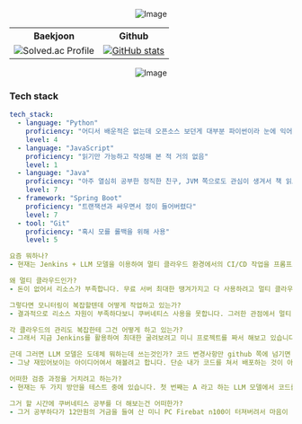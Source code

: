 <!-- 피스피스~! -->
<div align="center">
  
![Image](https://github.com/user-attachments/assets/d83fdcd1-e598-4815-9bfb-1d0e66045518)

<table>
  <tr>
    <th>Baekjoon</th>
    <th>Github</th>
  </tr>
  <tr>
    <td align="center">
      <!-- 백준 등급 이미지 -->
      <img 
        src="https://mazassumnida.wtf/api/v2/generate_badge?boj=jhb9904" 
        alt="Solved.ac Profile"
      />
    </td>
    <td align="center">
      <!-- 깃허브 통계 이미지 -->
      <a href="https://github.com/anuraghazra/github-readme-stats">
        <img 
          src="https://github-readme-stats.vercel.app/api?username=onestar99&show_icons=true" 
          alt="GitHub stats" 
        />
      </a>
    </td>
  </tr>
</table>



![Image](https://github.com/user-attachments/assets/3df7ad94-92e5-410e-959e-1b134754a268)
</div>

### Tech stack
```yaml
tech_stack:
  - language: "Python"
    proficiency: "어디서 배운적은 없는데 오픈소스 보던게 대부분 파이썬이라 눈에 익어버리고 어떤게 좋은 코드인지 구분이 가기 시작"
    level: 4
  - language: "JavaScript"
    proficiency: "읽기만 가능하고 작성해 본 적 거의 없음"
    level: 1
  - language: "Java"
    proficiency: "아주 열심히 공부한 정직한 친구, JVM 쪽으로도 관심이 생겨서 책 읽으며 공부 중"
    level: 7
  - framework: "Spring Boot"
    proficiency: "트랜잭션과 싸우면서 정이 들어버렸다"
    level: 7
  - tool: "Git"
    proficiency: "혹시 모를 롤백을 위해 사용"
    level: 5
```

```yaml
요즘 뭐하나?
- 현재는 Jenkins + LLM 모델을 이용하여 멀티 클라우드 환경에서의 CI/CD 작업을 프롬프트와 자연어만으로 자동으로 config 값들을 수정하는 프로젝트를 비밀리에 진행하고 있습니다.

왜 멀티 클라우드인가?
- 돈이 없어서 리소스가 부족합니다. 무료 서버 최대한 땡겨가지고 다 사용하려고 멀티 클라우드로 전환했습니다. 덕분에 관리하기가 너무 복잡해져서 이를 통합적으로 쉽게 관리하기 위해 여러 방법으로 작업 중입니다.

그렇다면 모니터링이 복잡할텐데 어떻게 작업하고 있는가?
- 결과적으로 리소스 자원이 부족하다보니 쿠버네티스 사용을 못합니다. 그러한 관점에서 멀티 클라우드에 있는 각기 서버들의 메트릭 데이터들을 중앙 클라우드(임의의 클라우드)쪽으로 프로메테우스로 통합 전송한 후, 그라파나를 사용하여 관리소스들을 모니터링을 합니다. 월페이퍼 엔진이라는 배경화면을 만들 수 있는 엔진이 있는데, 이걸로 처음에 자바스크립트로 json API를 받아 모니터링 해보려고 했다가 그라파나를 발견해서 써보고 있는데 만족스럽습니다.

각 클라우드의 관리도 복잡한테 그건 어떻게 하고 있는가?
- 그래서 지금 Jenkins를 활용하여 최대한 굴려보려고 미니 프로젝트를 짜서 해보고 있습니다. 클라우드 독립 환경만 지금 5개로 굴려지고 있습니다. 이러다보니 VPC도 설정을 못하고 각기 서버에서 최대한 보안성을 높이기 위해 해당되는 서버들간의 IP만 통신 교류가 진행되야 합니다. 이를 위해 Config 서버를 따로 두고 각 클라우드 환경에서 유기적으로 방화벽을 조정해줘야 합니다. Config 서버가 변경될 때에는 해당 Config 서버의 주소를 다른 서버들에서 변경을 해줘야 합니다. 이를 위해 현재 작업 하고 있는 것이 Jenkins 작업입니다. 해당 프로젝트의 github 배포 서버에서 변동을 주면 자동으로 CI/CD 작업을 할 수 있도록 docker 이미지화와 변경을 자동화하는 작업을 하고 있습니다.

근데 그러면 LLM 모델은 도데체 뭐하는데 쓰는것인가? 코드 변경사항만 github 쪽에 넘기면 config 관련 내용들이 전부 수정되는 것이 아닌가?
- 그냥 재밌어보이는 아이디어여서 해볼려고 합니다. 단순 내가 코드를 쳐서 배포하는 것이 아닌, LLM을 최대한 활용하여 해당 ip 주소들에 대한 프롬프트와 내용만을 변경해달라고 요청하면 자동으로 서비스에 적용되는 것을 보고 싶습니다. 현재 고민중에 있는 것은 LLM 모델이 만든 코드에 대한 검증입니다. 코드의 검증이 마쳐진 후에야 github 쪽으로 push 작업을 할 수 있습니다. LLM 모델이 만든 코드에 대한 신용도가 아직까지는 떨어짐에 있어서 그렇습니다. 사실 LLM 에게 코드를 만들어달라고 하고 내가 그것을 보고 확인한 후에 Deploy 하도록 하는 작업은 어렵지 않습니다. 하지만 제가 하고 싶은 것은 그야말로 AI에 대한 완전한 신용을 가지는 Tool입니다. 그렇기에 프롬프트와 자연어를 적용하면, 사용자가 내용을 확인하는 것이 아닌 알아서 작업이 마쳐져야 하는 것입니다.

어떠한 검증 과정을 거치려고 하는가?
- 현재는 두 가지 방안을 테스트 중에 있습니다. 첫 번째는 A 라고 하는 LLM 모델에서 코드를 만든 후, B 라는 다른 LLM 모델에서 비교를 하는 것입니다. 기존 코드와 A 코드를 비교 하여 해당 변동 사항이 맞는지 B 모델에게 검증하는 것입니다. 두 번째 방법은 A 모델과 B 모델간 GAN(적대적 생성 신경망) 방법을 이용하는 것입니다. 해당 코드를 두 모델간 경쟁 체제에서 더 올바른 코드를 추출하게 하는 방식입니다. 현재까지는 첫 번째 방법을 통한 방법이 구현도 면에서는 어렵지 않고 적용하기 괜찮아보여 개발을 진행 중에 있습니다. 두 번째 방법은 모델 간 결과를 서로에게 넘기면서 새롭게 추론하는 방식으로 할 수 있을 것 같은데, 어느 정도로 서로에게 데이터를 핑퐁해야 좋은 결과 값을 넘겨 줄 수 있을지는 테스트를 진행해 봐야 합니다. 이는 한 코드 문단에 대한 얘기일수도 있고, 해당 프로젝트가 가지는 전체 코드에 대해 해당할 수도 있습니다.

그거 할 시간에 쿠버네티스 공부를 더 해보는건 어떠한가?
- 그거 공부하다가 12만원의 거금을 들여 산 미니 PC Firebat n100이 터져버려서 마음이 너무 아파니까 지금은 못한다. 사실 쿠버네티스를 쓰더라도 로컬에서 연습은 되겠지만 그걸 검증하고 JMeter 같은 걸로 테스트 할 수 있는 환경이 전혀 없어서 못 쓴다. 나도 공부하고 싶다.
```
